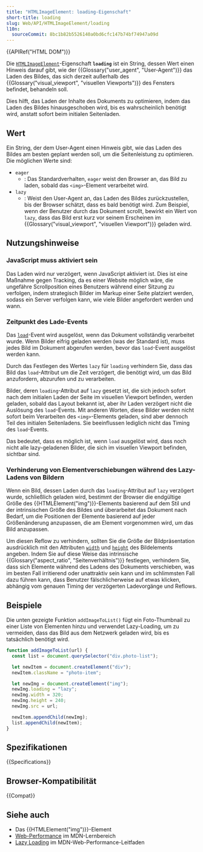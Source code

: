 ```yaml
---
title: "HTMLImageElement: loading-Eigenschaft"
short-title: loading
slug: Web/API/HTMLImageElement/loading
l10n:
  sourceCommit: 8bc1b82b5526140a0bd6cfc147b74bf74947a09d
---
```


{{APIRef("HTML DOM")}}

Die [`HTMLImageElement`](/de/docs/Web/API/HTMLImageElement)-Eigenschaft **`loading`** ist ein String, dessen Wert einen Hinweis darauf gibt, wie der {{Glossary("user_agent", "User-Agent")}} das Laden des Bildes, das sich derzeit außerhalb des {{Glossary("visual_viewport", "visuellen Viewports")}} des Fensters befindet, behandeln soll.

Dies hilft, das Laden der Inhalte des Dokuments zu optimieren, indem das Laden des Bildes hinausgeschoben wird, bis es wahrscheinlich benötigt wird, anstatt sofort beim initialen Seitenladen.

## Wert

Ein String, der dem User-Agent einen Hinweis gibt, wie das Laden des Bildes am besten geplant werden soll, um die Seitenleistung zu optimieren.
Die möglichen Werte sind:

- `eager`
  - : Das Standardverhalten, `eager` weist den Browser an, das Bild zu laden, sobald das `<img>`-Element verarbeitet wird.
- `lazy`
  - : Weist den User-Agent an, das Laden des Bildes zurückzustellen, bis der Browser schätzt, dass es bald benötigt wird.
    Zum Beispiel, wenn der Benutzer durch das Dokument scrollt, bewirkt ein Wert von `lazy`, dass das Bild erst kurz vor seinem Erscheinen im {{Glossary("visual_viewport", "visuellen Viewport")}} geladen wird.

## Nutzungshinweise

### JavaScript muss aktiviert sein

Das Laden wird nur verzögert, wenn JavaScript aktiviert ist.
Dies ist eine Maßnahme gegen Tracking, da es einer Website möglich wäre, die ungefähre Scrollposition eines Benutzers während einer Sitzung zu verfolgen, indem strategisch Bilder im Markup einer Seite platziert werden, sodass ein Server verfolgen kann, wie viele Bilder angefordert werden und wann.

### Zeitpunkt des Lade-Events

Das [`load`](/de/docs/Web/API/Window/load_event)-Event wird ausgelöst, wenn das Dokument vollständig verarbeitet wurde.
Wenn Bilder eifrig geladen werden (was der Standard ist), muss jedes Bild im Dokument abgerufen werden, bevor das `load`-Event ausgelöst werden kann.

Durch das Festlegen des Wertes `lazy` für `loading` verhindern Sie, dass das Bild das `load`-Attribut um die Zeit verzögert, die benötigt wird, um das Bild anzufordern, abzurufen und zu verarbeiten.

Bilder, deren `loading`-Attribut auf `lazy` gesetzt ist, die sich jedoch sofort nach dem initialen Laden der Seite im visuellen Viewport befinden, werden geladen, sobald das Layout bekannt ist, aber ihr Laden verzögert nicht die Auslösung des `load`-Events.
Mit anderen Worten, diese Bilder werden nicht sofort beim Verarbeiten des `<img>`-Elements geladen, sind aber dennoch Teil des initialen Seitenladens.
Sie beeinflussen lediglich nicht das Timing des `load`-Events.

Das bedeutet, dass es möglich ist, wenn `load` ausgelöst wird, dass noch nicht alle lazy-geladenen Bilder, die sich im visuellen Viewport befinden, sichtbar sind.

### Verhinderung von Elementverschiebungen während des Lazy-Ladens von Bildern

Wenn ein Bild, dessen Laden durch das `loading`-Attribut auf `lazy` verzögert wurde, schließlich geladen wird, bestimmt der Browser die endgültige Größe des {{HTMLElement("img")}}-Elements basierend auf dem Stil und der intrinsischen Größe des Bildes und überarbeitet das Dokument nach Bedarf, um die Positionen der Elemente basierend auf jeder Größenänderung anzupassen, die am Element vorgenommen wird, um das Bild anzupassen.

Um diesen Reflow zu verhindern, sollten Sie die Größe der Bildpräsentation ausdrücklich mit den Attributen [`width`](/de/docs/Web/HTML/Element/img#width) und [`height`](/de/docs/Web/HTML/Element/img#height) des Bildelements angeben.
Indem Sie auf diese Weise das intrinsische {{Glossary("aspect_ratio", "Seitenverhältnis")}} festlegen, verhindern Sie, dass sich Elemente während des Ladens des Dokuments verschieben, was im besten Fall irritierend oder unattraktiv sein kann und im schlimmsten Fall dazu führen kann, dass Benutzer fälschlicherweise auf etwas klicken, abhängig vom genauen Timing der verzögerten Ladevorgänge und Reflows.

## Beispiele

Die unten gezeigte Funktion `addImageToList()` fügt ein Foto-Thumbnail zu einer Liste von Elementen hinzu und verwendet Lazy-Loading, um zu vermeiden, dass das Bild aus dem Netzwerk geladen wird, bis es tatsächlich benötigt wird.

```js
function addImageToList(url) {
  const list = document.querySelector("div.photo-list");

  let newItem = document.createElement("div");
  newItem.className = "photo-item";

  let newImg = document.createElement("img");
  newImg.loading = "lazy";
  newImg.width = 320;
  newImg.height = 240;
  newImg.src = url;

  newItem.appendChild(newImg);
  list.appendChild(newItem);
}
```

## Spezifikationen

{{Specifications}}

## Browser-Kompatibilität

{{Compat}}

## Siehe auch

- Das {{HTMLElement("img")}}-Element
- [Web-Performance](/de/docs/Learn_web_development/Extensions/Performance) im MDN-Lernbereich
- [Lazy Loading](/de/docs/Web/Performance/Lazy_loading) im MDN-Web-Performance-Leitfaden
